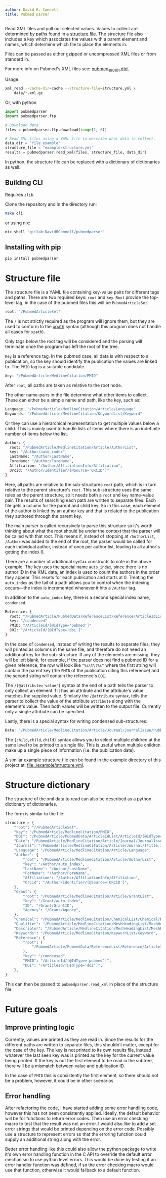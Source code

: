 ```yaml
---
author: David R. Connell
title: Pubmed parser
---
```


Read XML files and pull out selected values. Values to collect are
determined by paths found in a [structure file](#structure-file). The
structure file also includes a key which associates the values with a
parent element and names, which determine which file to place the
elements in.

Files can be passed as either gzipped or uncompressed XML files or from
standard in.

For more info on Pubmed's XML files see:
[pubmed<sub>190101</sub>.dtd.](https://dtd.nlm.nih.gov/ncbi/pubmed/doc/out/190101/index.html)

Usage:

``` bash
xml_read --cache-dir=cache --structure-file=structure.yml \
    data/*.xml.gz
```

Or, with python:

``` python
import pubmedparser
import pubmedparser.ftp

# Download data
files = pubmedparser.ftp.download(range(1, 6))

# Read XML files using a YAML file to describe what data to collect.
data_dir = "file_example"
structure_file = "example/structure.yml"
results = pubmedparser.read_xml(files, structure_file, data_dir)
```

In python, the structure file can be replaced with a dictionary of
dictionaries as well.

## Building CLI

Requires `zlib`.

Clone the repository and in the directory run:

``` bash
make cli
```

or using nix:

``` bash
nix shell "gitlab:DavidRConnell/pubmedparser"
```

## Installing with pip

``` bash
pip install pubmedparser
```

# Structure file

The structure file is a YAML file containing key-value pairs for
different tags and paths. There are two required keys: `root` and `key`.
`Root` provide the top-level tag, in the case of the pubmed files this
will be `PubmedArticleSet`.

``` bash
root: "/PubmedArticleSet"
```

The `/` is not strictly required as the program will ignore them, but
they are used to conform to the
[xpath](https://en.wikipedia.org/wiki/XPath) syntax (although this
program does not handle all cases for `xpath`).

Only tags below the root tag will be considered and the parsing will
terminate once the program has left the root of the tree.

`Key` is a reference tag. In the pubmed case, all data is with respect
to a publication, so the key should identify the publication the values
are linked to. The `PMID` tag is a suitable candidate.

``` bash
key: "/PubmedArticle/MedlineCitation/PMID"
```

After `root`, all paths are taken as relative to the root node.

The other name-pairs in the file determine what other items to collect.
These can either be a simple name and path, like the key, such as:

``` bash
Language: "/PubmedArticle/MedlineCitation/Article/Language"
Keywords: "/PubmedArticle/MedlineCitation/KeywordList/Keyword"
```

Or they can use a hierarchical representation to get multiple values
below a child. This is mainly used to handle lists of items where there
is an indefinite number of items below the list.

``` bash
Author: {
  root: "/PubmedArticle/MedlineCitation/Article/AuthorList",
  key: "/Author/auto_index",
  LastName: "/Author/LastName",
  ForeName: "/Author/ForeName",
  Affiliation: "/Author/AffiliationInfo/Affiliation",
  Orcid: "/Author/Identifier/[@Source='ORCID']"
}
```

Here, all paths are relative to the sub-structures `root` path, which is
in turn relative to the parent structure's `root`. This sub-structure
uses the same rules as the parent structure, so it needs both a `root`
and `key` name-value pair. The results of searching each path are
written to separate files. Each file gets a column for the parent and
child key. So in this case, each element of the author is linked by an
author key and that is related to the publication they authored through
the parent key.

The main parser is called recursively to parse this structure so it's
worth thinking about what the root should be under the context that the
parser will be called with that root. This means if, instead of stopping
at `/AuthorList`, `/Author` was added to the end of the root, the parser
would be called for each individual author, instead of once per author
list, leading to all author's getting the index 0.

There are a number of additional syntax constructs to note in the above
example. The key uses the special name `auto_index`, since there is no
author ID in the XML data, an index is used to count the authors in the
order they appear. This resets for each publication and starts at 0.
Treating the `auto_index` as the tail of a path allows you to control
when the indexing occurs—the index is incremented whenever it hits a
`/Author` tag.

In addition to the `auto_index` key, there is a second special index
name, `condensed`.

``` bash
Reference: {
  root: "/PubmedArticle/PubmedData/ReferenceList/Reference/ArticleIdList"
  key: "/condensed"
  PMID: "/ArticleId/[@IdType='pubmed']"
  DOI: "/ArticleId/[@IdType='doi']"
}
```

In the case of `condensed`, instead of writing the results to separate
files, they will printed as columns in the same file, and therefore do
not need an additional key for the sub-structure. If any of the elements
are missing, they will be left blank, for example, if the parser does
not find a pubmed ID for a given reference, the row will look like
`"%s\t\t%s"` where the first string will contain the parent key (the
`PMID` of the publication citing this reference) and the second string
will contain the reference's `DOI`.

The `/[@attribute='value']` syntax at the end of a path tells the parser
to only collect an element if it has an attribute and the attribute's
value matches the supplied value. Similarly the `/@attribute` syntax,
tells the parser to collect the value of the attribute `attribute` along
with the element's value. Then both values will be written to the output
file. Currently only a single attribute can be specified.

Lastly, there is a special syntax for writing condensed sub-structures:

``` bash
Date: "/PubmedArticle/MedlineCitation/Article/Journal/JournalIssue/PubDate/{Year,Month,Day}"
```

The `{child,child,child}` syntax allows you to select multiple children
at the same level to be printed to a single file. This is useful when
multiple children make up a single piece of information (i.e. the
publication date).

A similar example structure file can be found in the example directory
of this project at:
[file:./example/structure.yml](./example/structure.yml).

# Structure dictionary

The structure of the xml data to read can also be described as a python
dictionary of dictionaries.

The form is similar to the file:

``` python
structure = {
    "root": "//PubmedArticleSet",
    "key": "/PubmedArticle/MedlineCitation/PMID",
    "DOI": "/PubmedArticle/PubmedData/ArticleIdList/ArticleId/[@IdType='doi']",
    "Date": "/PubmedArticle/MedlineCitation/Article/Journal/JournalIssue/PubDate/{Year,Month,Day}",
    "Journal": "/PubmedArticle/MedlineCitation/Article/Journal/{Title,ISOAbbreviation}",
    "Language": "/PubmedArticle/MedlineCitation/Article/Language",
    "Author": {
        "root": "/PubmedArticle/MedlineCitation/Article/AuthorList",
        "key": "/Author/auto_index",
        "LastName": "/Author/LastName",
        "ForName": "/Author/ForeName",
        "Affiliation": "/Author/AffiliationInfo/Affiliation",
        "Orcid": "/Author/Identifier/[@Source='ORCID']",
    },
    "Grant": {
        "root": "/PubmedArticle/MedlineCitation/Article/GrantList",
        "key": "/Grant/auto_index",
        "ID": "/Grant/GrantID",
        "Agency": "/Grant/Agency",
    },
    "Chemical": "/PubmedArticle/MedlineCitation/ChemicalList/Chemical/NameOfSubstance/@UI",
    "Qualifier": "/PubmedArticle/MedlineCitation/MeshHeadingList/MeshHeading/QualifierName/@UI",
    "Descriptor": "/PubmedArticle/MedlineCitation/MeshHeadingList/MeshHeading/DescriptorName/@UI",
    "Keywords": "/PubmedArticle/MedlineCitation/KeywordList/Keyword",
    "Reference": {
        "root": (
            "/PubmedArticle/PubmedData/ReferenceList/Reference/ArticleIdList"
        ),
        "key": "/condensed",
        "PMID": "/ArticleId/[@IdType='pubmed']",
        "DOI": "/ArticleId/[@IdType='doi']",
    },
}
```

This can then be passed to `pubmedparser.read_xml` in place of the
structure file.

# Future goals

## Improve printing logic

Currently, values are printed as they are read in. Since the results for
the different paths are written to separate files, this shouldn't
matter, except for the case of the key. The key is not printed to its
own results file, instead whatever the last seen key was is printed as
the key for the current value being printed. If the key is not the first
element to be read in the subtree, there will be a mismatch between
value and publication ID.

In the case of `PMID` this is consistently the first element, so there
should not be a problem, however, it could be in other scenarios.

## Error handling

After refactoring the code, I have started adding some error handling
code, however this has not been consistently applied. Ideally, the
default behavior will be for functions to return error codes. Then use
an error checking macro to test that the result was not an error. I
would also like to add a set error strings that would be printed
depending on the error code. Possibly use a structure to represent
errors so that the erroring function could supply an additional string
along with the error.

Better error handling like this could also allow the python package to
write it's own error handling function in the C API to override the
default error mechanism to use python level errors. This would be done
by testing if an error handler function was defined, if so the error
checking macro would use that function, otherwise it would fallback to a
default function.
